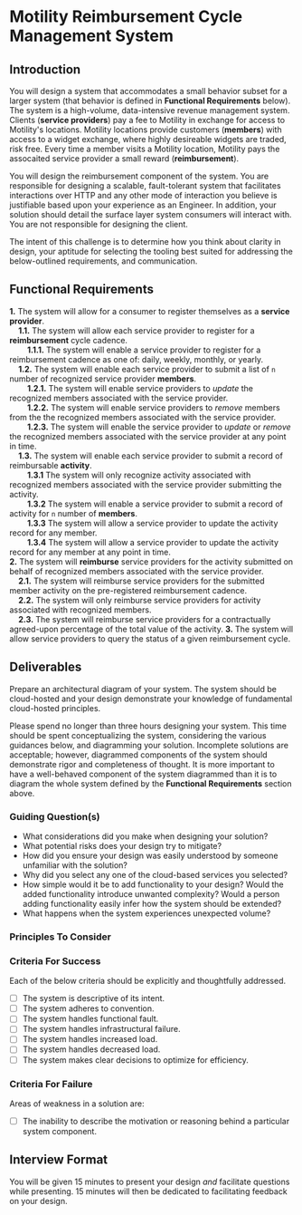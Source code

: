 # Motility Reimbursement Cycle Management System

## Introduction

You will design a system that accommodates a small behavior subset for a larger system (that behavior is defined in **Functional Requirements** below). The system is a high-volume, data-intensive revenue management system. Clients (**service providers**) pay a fee to Motility in exchange for access to Motility's locations. Motility locations provide customers (**members**) with access to a widget exchange, where highly desireable widgets are traded, risk free. Every time a member visits a Motility location, Motility pays the assocaited service provider a small reward (**reimbursement**).

You will design the reimbursement component of the system. You are responsible for designing a scalable, fault-tolerant system that facilitates interactions over HTTP and any other mode of interaction you believe is justifiable based upon your experience as an Engineer. In addition, your solution should detail the surface layer system consumers will interact with. You are not responsible for designing the client. 

The intent of this challenge is to determine how you think about clarity in design, your aptitude for selecting the tooling best suited for addressing the below-outlined requirements, and communication. 

## Functional Requirements

**1.** The system will allow for a consumer to register themselves as a **service provider**.  
&nbsp; &nbsp; **1.1.** The system will allow each service provider to register for a **reimbursement** cycle cadence.    
&nbsp; &nbsp; &nbsp; &nbsp; **1.1.1.** The system will enable a service provider to register for a reimbursement cadence as one of: daily, weekly, monthly, or yearly.  
&nbsp; &nbsp; **1.2.** The system will enable each service provider to submit a list of `n` number of recognized service provider **members**.  
&nbsp; &nbsp; &nbsp; &nbsp; **1.2.1.** The system will enable service providers to _update_ the recognized members associated with the service provider.  
&nbsp; &nbsp; &nbsp; &nbsp; **1.2.2.** The system will enable service providers to _remove_ members from the the recognized members associated with the service provider.    
&nbsp; &nbsp; &nbsp; &nbsp; **1.2.3.** The system will enable the service provider to _update_ or _remove_ the recognized members associated with the service provider at any point in time.   
&nbsp; &nbsp; **1.3.** The system will enable each service provider to submit a record of reimbursable **activity**.  
&nbsp; &nbsp; &nbsp; &nbsp; **1.3.1** The system will only recognize activity associated with recognized members associated with the service provider submitting the activity.    
&nbsp; &nbsp; &nbsp; &nbsp; **1.3.2** The system will enable a service provider to submit a record of activity for `n` number of **members**.    
&nbsp; &nbsp; &nbsp; &nbsp; **1.3.3** The system will allow a service provider to update the activity record for any member.    
&nbsp; &nbsp; &nbsp; &nbsp; **1.3.4** The system will allow a service provider to update the activity record for any member at any point in time.    
**2.** The system will **reimburse** service providers for the activity submitted on behalf of recognized members associated with the service provider.    
&nbsp; &nbsp; **2.1.** The system will reimburse service providers for the submitted member activity on the pre-registered reimbursement cadence.    
&nbsp; &nbsp; **2.2.** The system will only reimburse service providers for activity associated with recognized members.    
&nbsp; &nbsp; **2.3.** The system will reimburse service providers for a contractually agreed-upon percentage of the total value of the activity. 
**3.** The system will allow service providers to query the status of a given reimbursement cycle.

## Deliverables

Prepare an architectural diagram of your system. The system should be cloud-hosted and your design demonstrate your knowledge of fundamental cloud-hosted principles. 

Please spend no longer than three hours designing your system. This time should be spent conceptualizing the system, considering the various guidances below, and diagramming your solution. Incomplete solutions are acceptable; however, diagrammed components of the system should demonstrate rigor and completeness of thought. It is more important to have a well-behaved component of the system diagrammed than it is to diagram the whole system defined by the **Functional Requirements** section above.

### Guiding Question(s)

- What considerations did you make when designing your solution?
- What potential risks does your design try to mitigate?
- How did you ensure your design was easily understood by someone unfamiliar with the solution?
- Why did you select any one of the cloud-based services you selected?
- How simple would it be to add functionality to your design? Would the added functionality introduce unwanted complexity? Would a person adding functionality easily infer how the system should be extended?
- What happens when the system experiences unexpected volume?

### Principles To Consider

### Criteria For Success

Each of the below criteria should be explicitly and thoughtfully addressed.

- [ ] The system is descriptive of its intent.
- [ ] The system adheres to convention.
- [ ] The system handles functional fault.
- [ ] The system handles infrastructural failure.
- [ ] The system handles increased load.
- [ ] The system handles decreased load.
- [ ] The system makes clear decisions to optimize for efficiency.

### Criteria For Failure

Areas of weakness in a solution are:

- [ ] The inability to describe the motivation or reasoning behind a particular system component.  


## Interview Format

You will be given 15 minutes to present your design _and_ facilitate questions while presenting. 15 minutes will then be dedicated to facilitating feedback on your design.
